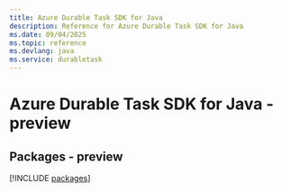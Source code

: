 ```yaml
---
title: Azure Durable Task SDK for Java
description: Reference for Azure Durable Task SDK for Java
ms.date: 09/04/2025
ms.topic: reference
ms.devlang: java
ms.service: durabletask
---
```

# Azure Durable Task SDK for Java - preview
## Packages - preview
[!INCLUDE [packages](durable-task-index.md)]
